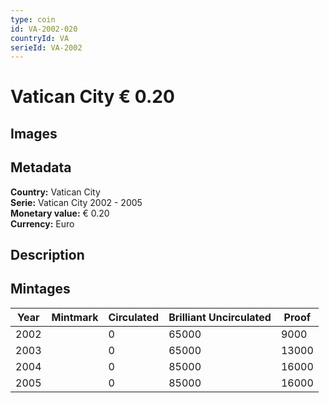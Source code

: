 ```yaml
---
type: coin
id: VA-2002-020
countryId: VA
serieId: VA-2002
---
```


# Vatican City € 0.20

## Images


## Metadata

**Country:** Vatican City\
**Serie:** Vatican City 2002 - 2005\
**Monetary value:** € 0.20\
**Currency:** Euro

## Description


## Mintages

| Year | Mintmark | Circulated | Brilliant Uncirculated | Proof |
| ---- | -------- | ---------- | ---------------------- | ----- |
| 2002 |  | 0| 65000 | 9000 |
| 2003 |  | 0| 65000 | 13000 |
| 2004 |  | 0| 85000 | 16000 |
| 2005 |  | 0| 85000 | 16000 |
